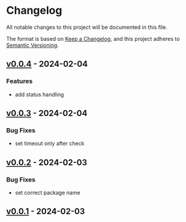 # Changelog

All notable changes to this project will be documented in this file.

The format is based on [Keep a Changelog][],
and this project adheres to [Semantic Versioning][].


## [v0.0.4](https://github.com/MyrtIO/myrtio-go/releases/tag/v0.0.4) - 2024-02-04
### Features
- add status handling


## [v0.0.3](https://github.com/MyrtIO/myrtio-go/releases/tag/v0.0.3) - 2024-02-04
### Bug Fixes
- set timeout only after check


## [v0.0.2](https://github.com/MyrtIO/myrtio-go/releases/tag/v0.0.2) - 2024-02-03
### Bug Fixes
- set correct package name


## [v0.0.1](https://github.com/MyrtIO/myrtio-go/releases/tag/v0.0.1) - 2024-02-03
[keep a changelog]: https://keepachangelog.com/en/1.0.0/
[semantic versioning]: https://semver.org/spec/v2.0.0.html
[Unreleased]: https://github.com/MyrtIO/myrtio-go/compare/v0.0.4...HEAD
[v0.0.4]: https://github.com/MyrtIO/myrtio-go/compare/v0.0.3...v0.0.4
[v0.0.3]: https://github.com/MyrtIO/myrtio-go/compare/v0.0.2...v0.0.3
[v0.0.2]: https://github.com/MyrtIO/myrtio-go/compare/v0.0.1...v0.0.2
